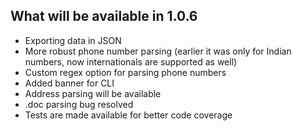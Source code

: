 ## What will be available in 1.0.6


- Exporting data in JSON
- More robust phone number parsing (earlier it was only for Indian numbers, now internationals are supported as well)
- Custom regex option for parsing phone numbers
- Added banner for CLI
- Address parsing will be available
- .doc parsing bug resolved
- Tests are made available for better code coverage